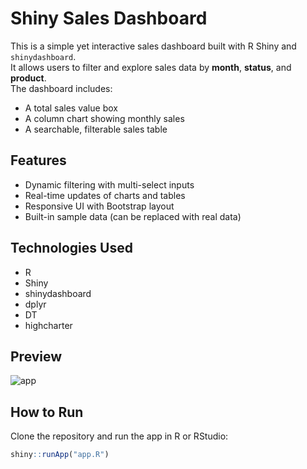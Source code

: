 # Shiny Sales Dashboard

This is a simple yet interactive sales dashboard built with R Shiny and `shinydashboard`.  
It allows users to filter and explore sales data by **month**, **status**, and **product**.  
The dashboard includes:

- A total sales value box
- A column chart showing monthly sales
- A searchable, filterable sales table

## Features

- Dynamic filtering with multi-select inputs
- Real-time updates of charts and tables
- Responsive UI with Bootstrap layout
- Built-in sample data (can be replaced with real data)

## Technologies Used

- R
- Shiny
- shinydashboard
- dplyr
- DT
- highcharter

## Preview

![app](https://zanjiran.shinyapps.io/clinic)

## How to Run

Clone the repository and run the app in R or RStudio:

```r
shiny::runApp("app.R")
